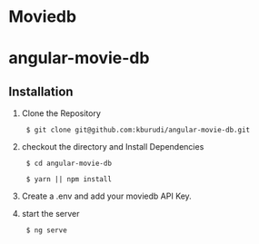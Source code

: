# Moviedb
# angular-movie-db

Installation
---
1. Clone the Repository

        $ git clone git@github.com:kburudi/angular-movie-db.git
        
2. checkout the directory and Install Dependencies

        $ cd angular-movie-db

        $ yarn || npm install
        
3. Create a .env and add your moviedb API Key.

4. start the server

        $ ng serve
